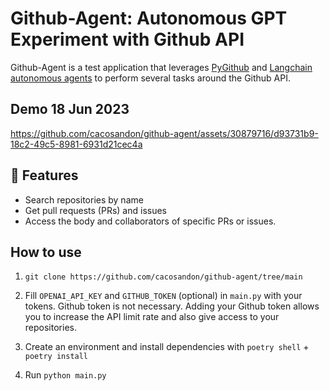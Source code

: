 # Github-Agent: Autonomous GPT Experiment with Github API

Github-Agent is a test application that leverages [PyGithub](https://github.com/PyGithub/PyGithub) and [Langchain autonomous agents](https://docs.langchain.com/docs/components/agents/) to perform several tasks around the Github API.

## Demo 18 Jun 2023
https://github.com/cacosandon/github-agent/assets/30879716/d93731b9-18c2-49c5-8981-6931d21cec4a

## 🧪 Features
- Search repositories by name
- Get pull requests (PRs) and issues
- Access the body and collaborators of specific PRs or issues.

## How to use
1. `git clone https://github.com/cacosandon/github-agent/tree/main`

2. Fill `OPENAI_API_KEY` and `GITHUB_TOKEN` (optional) in `main.py` with your tokens. Github token is not necessary. Adding your Github token allows you to increase the API limit rate and also give access to your repositories.

3. Create an environment and install dependencies with `poetry shell` + `poetry install`

4. Run `python main.py`
